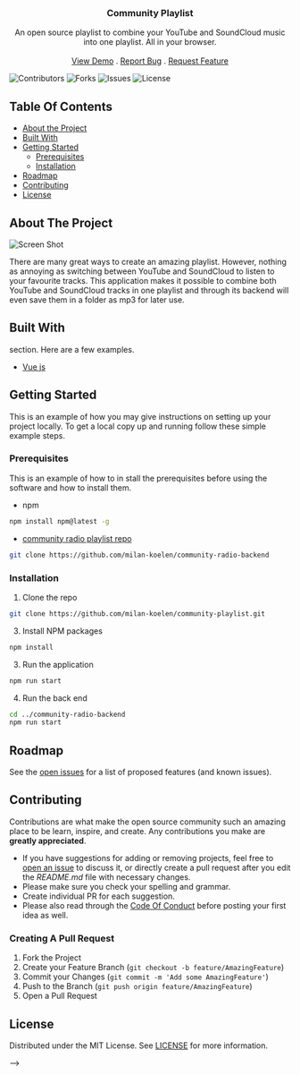 <br/>
<p align="center">
  <h3 align="center">Community Playlist</h3>

  <p align="center">
    An open source playlist to combine your YouTube and SoundCloud music into one playlist. All in your browser.
    <br/>
    <!-- <br/>
    <a href="https://github.com/Milan-koelen/community-playlist"><strong>Explore the docs »</strong></a>
    <br/> -->
    <br/>
    <a href="https://github.com/Milan-koelen/community-playlist">View Demo</a>
    .
    <a href="https://github.com/Milan-koelen/community-radio/playlist">Report Bug</a>
    .
    <a href="https://github.com/Milan-koelen/community-radio/playlist">Request Feature</a>
  </p>
</p>

![Contributors](https://img.shields.io/github/contributors/Milan-koelen/community-radio?color=dark-green) ![Forks](https://img.shields.io/github/forks/Milan-koelen/community-radio?style=social) ![Issues](https://img.shields.io/github/issues/Milan-koelen/community-radio) ![License](https://img.shields.io/github/license/Milan-koelen/community-radio)

## Table Of Contents

- [About the Project](#about-the-project)
- [Built With](#built-with)
- [Getting Started](#getting-started)
  - [Prerequisites](#prerequisites)
  - [Installation](#installation)
  <!-- - [Usage](#usage) -->
- [Roadmap](#roadmap)
- [Contributing](#contributing)
- [License](#license)
  <!-- - [Authors](#authors) -->
  <!-- - [Acknowledgements](#acknowledgements) -->

## About The Project

![Screen Shot](./screenshot.png)

There are many great ways to create an amazing playlist. However, nothing as annoying as switching between YouTube and SoundCloud to listen to your favourite tracks.
This application makes it possible to combine both YouTube and SoundCloud tracks in one playlist and through its backend will even save them in a folder as mp3 for later use.

## Built With

section. Here are a few examples.

- [Vue js](www.vuejs.org)

## Getting Started

This is an example of how you may give instructions on setting up your project locally.
To get a local copy up and running follow these simple example steps.

### Prerequisites

This is an example of how to in stall the prerequisites before using the software and how to install them.

- npm

```sh
npm install npm@latest -g
```

- [community radio playlist repo](https://www.github.com/milan-koelen/community-radio-backendm)

```sh
git clone https://github.com/milan-koelen/community-radio-backend
```

### Installation

1. Clone the repo

```sh
git clone https://github.com/milan-koelen/community-playlist.git
```

3. Install NPM packages

```sh
npm install
```

3. Run the application

```sh
npm run start
```

4. Run the back end

```sh
cd ../community-radio-backend
npm run start
```

<!-- ## Usage

Use this space to show useful examples of how a project can be used. Additional screenshots, code examples and demos work well in this space. You may also link to more resources.

_For more examples, please refer to the [Documentation](https://example.com)_ -->

## Roadmap

See the [open issues](https://github.com/Milan-koelen/community-radio/issues) for a list of proposed features (and known issues).

## Contributing

Contributions are what make the open source community such an amazing place to be learn, inspire, and create. Any contributions you make are **greatly appreciated**.

- If you have suggestions for adding or removing projects, feel free to [open an issue](https://github.com/Milan-koelen/community-radio/issues/new) to discuss it, or directly create a pull request after you edit the _README.md_ file with necessary changes.
- Please make sure you check your spelling and grammar.
- Create individual PR for each suggestion.
- Please also read through the [Code Of Conduct](https://github.com/Milan-koelen/community-radio/blob/main/CODE_OF_CONDUCT.md) before posting your first idea as well.

### Creating A Pull Request

1. Fork the Project
2. Create your Feature Branch (`git checkout -b feature/AmazingFeature`)
3. Commit your Changes (`git commit -m 'Add some AmazingFeature'`)
4. Push to the Branch (`git push origin feature/AmazingFeature`)
5. Open a Pull Request

## License

Distributed under the MIT License. See [LICENSE](https://github.com/Milan-koelen/community-radio/blob/main/LICENSE.md) for more information.

<!-- ## Authors

- **Milan** - _Junior Developer_ - [Milan](https://github.com/milan-koelen) - _Project Starter_
<!--

## Acknowledgements

- []()
- []()
- []() --> -->
